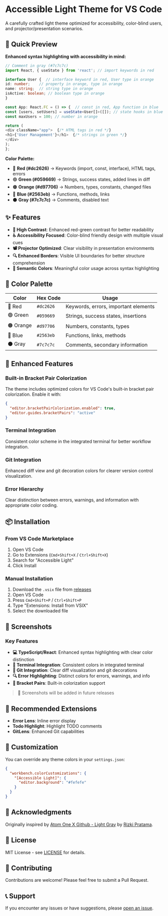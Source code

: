 # Accessible Light Theme for VS Code

A carefully crafted light theme optimized for accessibility, color-blind users, and projector/presentation scenarios.

## 🎯 Quick Preview

**Enhanced syntax highlighting with accessibility in mind:**

```typescript
// Comment in gray (#7c7c7c)
import React, { useState } from 'react'; // import keywords in red

interface User {  // interface keyword in red, User type in orange
id: number;    // property in orange, type in orange  
name: string;  // string type in orange
isActive: boolean; // boolean type in orange
}

const App: React.FC = () => {  // const in red, App function in blue
const [users, setUsers] = useState<User[]>([]); // state hooks in blue
const maxUsers = 100; // number in orange

return (
<div className="app">  {/* HTML tags in red */}
<h1>{'User Management'}</h1>  {/* strings in green */}
</div>
);
};
```

**Color Palette:**

- 🔴 **Red (#dc2626)** → Keywords (import, const, interface), HTML tags, errors
- 🟢 **Green (#059669)** → Strings, success states, added lines in diff
- 🟠 **Orange (#d97706)** → Numbers, types, constants, changed files
- 🔵 **Blue (#2563eb)** → Functions, methods, links
- ⚫ **Gray (#7c7c7c)** → Comments, disabled text

## ✨ Features

- **🎯 High Contrast**: Enhanced red-green contrast for better readability
- **♿ Accessibility Focused**: Color-blind friendly design with multiple visual cues
- **📽️ Projector Optimized**: Clear visibility in presentation environments
- **🔍 Enhanced Borders**: Visible UI boundaries for better structure comprehension
- **🌈 Semantic Colors**: Meaningful color usage across syntax highlighting

## 🎨 Color Palette

| Color | Hex Code | Usage |
|-------|----------|-------|
| 🔴 Red | `#dc2626` | Keywords, errors, important elements |
| 🟢 Green | `#059669` | Strings, success states, insertions |
| 🟠 Orange | `#d97706` | Numbers, constants, types |
| 🔵 Blue | `#2563eb` | Functions, links, methods |
| ⚫ Gray | `#7c7c7c` | Comments, secondary information |

## 🚀 Enhanced Features

### Built-in Bracket Pair Colorization
The theme includes optimized colors for VS Code's built-in bracket pair colorization. Enable it with:

```json
{
  "editor.bracketPairColorization.enabled": true,
  "editor.guides.bracketPairs": "active"
}
```

### Terminal Integration
Consistent color scheme in the integrated terminal for better workflow integration.

### Git Integration
Enhanced diff view and git decoration colors for clearer version control visualization.

### Error Hierarchy
Clear distinction between errors, warnings, and information with appropriate color coding.

## 📦 Installation

### From VS Code Marketplace
1. Open VS Code
2. Go to Extensions (`Cmd+Shift+X` / `Ctrl+Shift+X`)
3. Search for "Accessible Light"
4. Click Install

### Manual Installation
1. Download the `.vsix` file from [releases](https://github.com/donghao1393/vscode-accessible-light-theme/releases)
2. Open VS Code
3. Press `Cmd+Shift+P` / `Ctrl+Shift+P`
4. Type "Extensions: Install from VSIX"
5. Select the downloaded file

## 📸 Screenshots

### Key Features

- **💻 TypeScript/React**: Enhanced syntax highlighting with clear color distinction
- **🔄 Terminal Integration**: Consistent colors in integrated terminal
- **🌱 Git Integration**: Clear diff visualization and git decorations
- **🔍 Error Highlighting**: Distinct colors for errors, warnings, and info
- **🔗 Bracket Pairs**: Built-in colorization support

> 📝 Screenshots will be added in future releases

## 🎯 Recommended Extensions

- **Error Lens**: Inline error display
- **Todo Highlight**: Highlight TODO comments
- **GitLens**: Enhanced Git capabilities

## 🔧 Customization

You can override any theme colors in your `settings.json`:

```json
{
  "workbench.colorCustomizations": {
    "[Accessible Light]": {
      "editor.background": "#fefefe"
    }
  }
}
```

## 🙏 Acknowledgments

Originally inspired by [Atom One X Github - Light Gray](https://github.com/softtama/vscode-theme-atom-one-x-github-light-gray) by [Rizki Pratama](https://github.com/softtama).

## 📄 License

MIT License - see [LICENSE](LICENSE) for details.

## 🤝 Contributing

Contributions are welcome! Please feel free to submit a Pull Request.

## 📞 Support

If you encounter any issues or have suggestions, please [open an issue](https://github.com/donghao1393/vscode-accessible-light-theme/issues).
